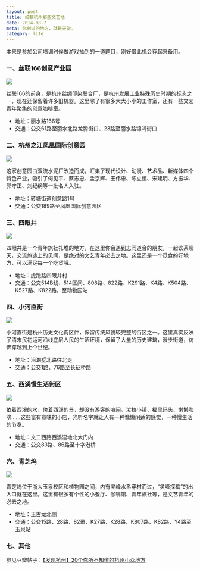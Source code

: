 ```yaml
---
layout: post
title: 细数杭州那些文艺地
date: 2014-08-7
meta: 你到过的地方，就是天堂。
category: life
---
```


本来是参加公司培训时候做游戏抽到的一道题目，刚好借此机会存起来备用。

### 一、丝联166创意产业园

![](http://yuwei-cdn.b0.upaiyun.com/blog/images/scene1.jpg)

丝联166的前身，是杭州丝绸印染联合厂，是杭州发展工业特殊历史时期的标志之一，现在还保留着许多旧机器。这里除了有很多大大小小的工作室，还有一些文艺青年聚集的创意咖啡室。

* 地址：丽水路166号
* 交通：公交61路至丽水北路龙腾街口、23路至丽水路锦鸿街口

### 二、杭州之江凤凰国际创意园

![](http://yuwei-cdn.b0.upaiyun.com/blog/images/scene2.jpg)

这家创意园由双流水泥厂改造而成，汇集了现代设计、动漫、艺术品、新媒体四个特色产业，吸引了何见平、蔡志忠、孟京辉、王伟忠、陈立恒、宋建明、方振华、郭守正、刘纪纲等一批名人入驻。

* 地址：转塘街道创意路1号
* 交通：公交189路至凤凰国际创意园区

### 三、四眼井

![](http://yuwei-cdn.b0.upaiyun.com/blog/images/scene3.jpg)

四眼井是一个青年旅社扎堆的地方，在这里你会遇到志同道合的朋友，一起饮茶聊天，交流旅途上的见闻，是绝对的文艺青年必去之地。这里还是一个觅食的好地方，可以满足每一个吃货哦。

* 地址：虎跑路四眼井村
* 交通：公交514B线、514区间、808路、822路、K291路、K4路、K504路、K527路、K822路，至动物园站

### 四、小河直街

![](http://yuwei-cdn.b0.upaiyun.com/blog/images/scene4.jpg)

小河直街是杭州历史文化街区仲，保留传统风貌较完整的街区之一。这里真实反映了清末民初运河沿线底层人民的生活环境，保留了大量的历史建筑，漫步街道，仿佛穿越到上个世纪。

* 地址：沿湖墅北路往北走
* 交通：公交1路、76路至长征桥路

### 五、西溪慢生活街区

![](http://yuwei-cdn.b0.upaiyun.com/blog/images/scene5.jpg)

依着西溪的水，傍着西溪的景，却没有游客的喧闹。汝拉小镇、福里码头、懒懒咖啡......这些富有意味的小店，光听名字就让人有一种慵懒闲适的感觉，一种慢生活的节奏。

* 地址：文二西路西溪湿地北大门内
* 交通：公交83路、86路至十字港桥

### 六、青芝坞

![](http://yuwei-cdn.b0.upaiyun.com/blog/images/scene6.jpg)

青芝坞位于浙大玉泉校区和植物园之间，内有灵峰水系穿村而过，“灵峰探梅”的出入口就在这里。这里有很多有个性的小餐厅、咖啡馆、青年旅社等，是文艺青年的必去之地。

* 地址：玉古龙北侧
* 交通：公交15路、28路、82录、K27路、K28路、K807路、K82路、Y4路至玉泉站

### 七、其他

参见豆瓣帖子：[【发现杭州】20个你所不知道的杭州小众地方](http://site.douban.com/188681/widget/notes/14322996/note/300029602/)
